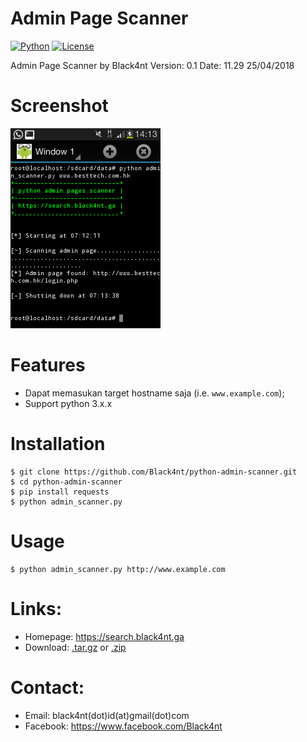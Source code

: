 # Admin Page Scanner

[![Python](https://img.shields.io/badge/python-language-yellow.svg)](https://www.python.org/) [![License](https://img.shields.io/badge/license-MIT-green.svg)](https://github.com/Black4nt/python-admin-scanner/blob/master/LICENSE)

Admin Page Scanner by Black4nt
Version: 0.1
Date: 11.29 25/04/2018


# Screenshot

![screenshot](https://github.com/Black4nt/python-admin-scanner/blob/master/Screenshot/PAS.png)


# Features

* Dapat memasukan target hostname saja (i.e. `www.example.com`);
* Support python 3.x.x

# Installation

	$ git clone https://github.com/Black4nt/python-admin-scanner.git
	$ cd python-admin-scanner
	$ pip install requests
	$ python admin_scanner.py


# Usage

	$ python admin_scanner.py http://www.example.com


# Links:

* Homepage: https://search.black4nt.ga
* Download: [.tar.gz](https://github.com/Black4nt/python-admin-scanner/tarball/master) or [.zip](https://github.com/Black4nt/python-admin-scanner/zipball/master)


# Contact:

* Email: black4nt(dot)id(at)gmail(dot)com
* Facebook: https://www.facebook.com/Black4nt
